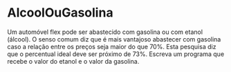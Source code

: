 # AlcoolOuGasolina
Um automóvel flex pode ser abastecido com gasolina ou com etanol (álcool). O senso comum diz que é mais vantajoso abastecer com gasolina caso a relação entre os preços seja maior do que 70%. Esta pesquisa diz que o percentual ideal deve ser próximo de 73%. Escreva um programa que recebe o valor do etanol e o valor da gasolina. 
